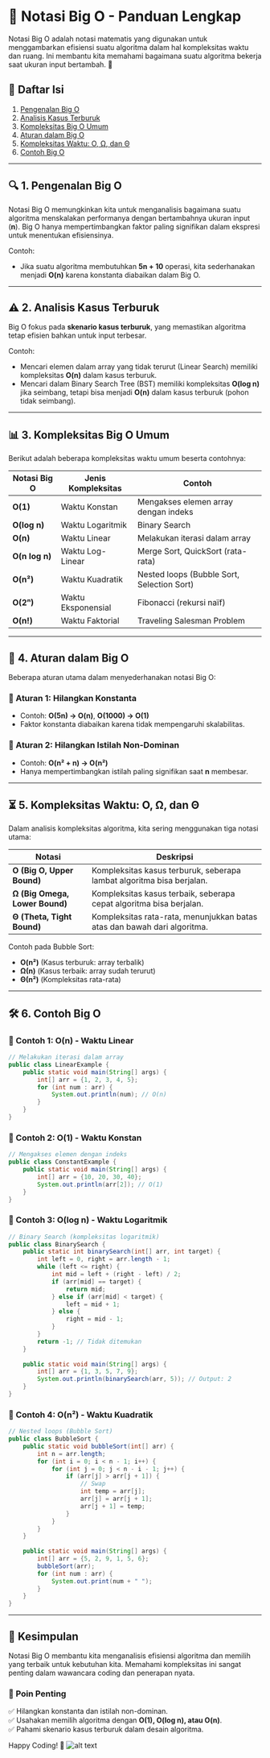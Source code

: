 # 📌 Notasi Big O - Panduan Lengkap

Notasi Big O adalah notasi matematis yang digunakan untuk menggambarkan efisiensi suatu algoritma dalam hal kompleksitas waktu dan ruang. Ini membantu kita memahami bagaimana suatu algoritma bekerja saat ukuran input bertambah. 🚀

## 📖 Daftar Isi
1. [Pengenalan Big O](#pengenalan-big-o)
2. [Analisis Kasus Terburuk](#analisis-kasus-terburuk)
3. [Kompleksitas Big O Umum](#kompleksitas-big-o-umum)
4. [Aturan dalam Big O](#aturan-dalam-big-o)
5. [Kompleksitas Waktu: O, Ω, dan Θ](#kompleksitas-waktu-o-Ω-dan-Θ)
6. [Contoh Big O](#contoh-big-o)

---

## 🔍 1. Pengenalan Big O
Notasi Big O memungkinkan kita untuk menganalisis bagaimana suatu algoritma menskalakan performanya dengan bertambahnya ukuran input (**n**). Big O hanya mempertimbangkan faktor paling signifikan dalam ekspresi untuk menentukan efisiensinya.

Contoh:
- Jika suatu algoritma membutuhkan **5n + 10** operasi, kita sederhanakan menjadi **O(n)** karena konstanta diabaikan dalam Big O.

---

## ⚠️ 2. Analisis Kasus Terburuk
Big O fokus pada **skenario kasus terburuk**, yang memastikan algoritma tetap efisien bahkan untuk input terbesar.

Contoh:
- Mencari elemen dalam array yang tidak terurut (Linear Search) memiliki kompleksitas **O(n)** dalam kasus terburuk.
- Mencari dalam Binary Search Tree (BST) memiliki kompleksitas **O(log n)** jika seimbang, tetapi bisa menjadi **O(n)** dalam kasus terburuk (pohon tidak seimbang).

---

## 📊 3. Kompleksitas Big O Umum
Berikut adalah beberapa kompleksitas waktu umum beserta contohnya:

| Notasi Big O | Jenis Kompleksitas | Contoh |
|-------------|------------------|---------|
| **O(1)** | Waktu Konstan | Mengakses elemen array dengan indeks |
| **O(log n)** | Waktu Logaritmik | Binary Search |
| **O(n)** | Waktu Linear | Melakukan iterasi dalam array |
| **O(n log n)** | Waktu Log-Linear | Merge Sort, QuickSort (rata-rata) |
| **O(n²)** | Waktu Kuadratik | Nested loops (Bubble Sort, Selection Sort) |
| **O(2ⁿ)** | Waktu Eksponensial | Fibonacci (rekursi naïf) |
| **O(n!)** | Waktu Faktorial | Traveling Salesman Problem |

---

## 📝 4. Aturan dalam Big O
Beberapa aturan utama dalam menyederhanakan notasi Big O:

### 🎯 Aturan 1: Hilangkan Konstanta
- Contoh: **O(5n) → O(n)**, **O(1000) → O(1)**
- Faktor konstanta diabaikan karena tidak mempengaruhi skalabilitas.

### 🎯 Aturan 2: Hilangkan Istilah Non-Dominan
- Contoh: **O(n² + n) → O(n²)**
- Hanya mempertimbangkan istilah paling signifikan saat **n** membesar.

---

## ⏳ 5. Kompleksitas Waktu: O, Ω, dan Θ
Dalam analisis kompleksitas algoritma, kita sering menggunakan tiga notasi utama:

| Notasi | Deskripsi |
|--------|-----------|
| **O (Big O, Upper Bound)** | Kompleksitas kasus terburuk, seberapa lambat algoritma bisa berjalan. |
| **Ω (Big Omega, Lower Bound)** | Kompleksitas kasus terbaik, seberapa cepat algoritma bisa berjalan. |
| **Θ (Theta, Tight Bound)** | Kompleksitas rata-rata, menunjukkan batas atas dan bawah dari algoritma. |

Contoh pada Bubble Sort:
- **O(n²)** (Kasus terburuk: array terbalik)
- **Ω(n)** (Kasus terbaik: array sudah terurut)
- **Θ(n²)** (Kompleksitas rata-rata)

---

## 🛠️ 6. Contoh Big O

### 📌 Contoh 1: O(n) - Waktu Linear
```java
// Melakukan iterasi dalam array
public class LinearExample {
    public static void main(String[] args) {
        int[] arr = {1, 2, 3, 4, 5};
        for (int num : arr) {
            System.out.println(num); // O(n)
        }
    }
}
```

### 📌 Contoh 2: O(1) - Waktu Konstan
```java
// Mengakses elemen dengan indeks
public class ConstantExample {
    public static void main(String[] args) {
        int[] arr = {10, 20, 30, 40};
        System.out.println(arr[2]); // O(1)
    }
}
```

### 📌 Contoh 3: O(log n) - Waktu Logaritmik
```java
// Binary Search (kompleksitas logaritmik)
public class BinarySearch {
    public static int binarySearch(int[] arr, int target) {
        int left = 0, right = arr.length - 1;
        while (left <= right) {
            int mid = left + (right - left) / 2;
            if (arr[mid] == target) {
                return mid;
            } else if (arr[mid] < target) {
                left = mid + 1;
            } else {
                right = mid - 1;
            }
        }
        return -1; // Tidak ditemukan
    }
    
    public static void main(String[] args) {
        int[] arr = {1, 3, 5, 7, 9};
        System.out.println(binarySearch(arr, 5)); // Output: 2
    }
}
```

### 📌 Contoh 4: O(n²) - Waktu Kuadratik
```java
// Nested loops (Bubble Sort)
public class BubbleSort {
    public static void bubbleSort(int[] arr) {
        int n = arr.length;
        for (int i = 0; i < n - 1; i++) {
            for (int j = 0; j < n - i - 1; j++) {
                if (arr[j] > arr[j + 1]) {
                    // Swap
                    int temp = arr[j];
                    arr[j] = arr[j + 1];
                    arr[j + 1] = temp;
                }
            }
        }
    }
    
    public static void main(String[] args) {
        int[] arr = {5, 2, 9, 1, 5, 6};
        bubbleSort(arr);
        for (int num : arr) {
            System.out.print(num + " ");
        }
    }
}
```

---

## 🎯 Kesimpulan
Notasi Big O membantu kita menganalisis efisiensi algoritma dan memilih yang terbaik untuk kebutuhan kita. Memahami kompleksitas ini sangat penting dalam wawancara coding dan penerapan nyata.

### 🚀 Poin Penting
✅ Hilangkan konstanta dan istilah non-dominan.  
✅ Usahakan memilih algoritma dengan **O(1), O(log n), atau O(n)**.  
✅ Pahami skenario kasus terburuk dalam desain algoritma.  

Happy Coding! 🎉
![alt text](image-1.png)

